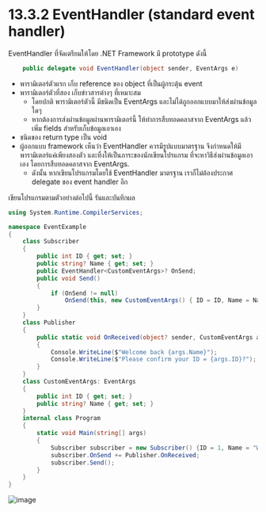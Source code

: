 # 13.3.2 EventHandler (standard event handler)

EventHandler ที่จัดเตรียมให้โดย  .NET Framework มี prototype ดังนี้

```cs
    public delegate void EventHandler(object sender, EventArgs e)
```

- พารามิเตอร์ตัวแรก เก็บ reference ของ object ที่เป็นผู้กระตุ้น event
- พารามิเตอร์ตัวที่สอง เก็บข่าวสารต่างๆ ที่เหมาะสม
    - โดยปกติ พารามิเตอร์ตัวนี้ มีชนิดเป็น EventArgs และไม่ได้ถูกออกแบบมาให้ส่งผ่านข้อมูลใดๆ
    - หากต้องการส่งผ่านข้อมูลผ่านพารามิเตอร์นี้ ให้ทำการสืบทอดคลาสจาก EventArgs แล้วเพิ่ม fields สำหรับเก็บข้อมูลเอาเอง
- ชนิดของ return type เป็น void
- ผู้ออกแบบ framework เห็นว่า EventHandler ควรมีรูปแบบมาตรฐาน จึงกำหนดให้มีพารามิเตอร์แค่เพียงสองตัว และทิ้งให้เป็นภาระของนักเขียนโปรแกรม ที่จะหาวิธีส่งผ่านข้อมูลเอาเอง โดยการสืบทอดคลาสจาก EventArgs.
    - ดังนั้น หากเขียนโปรแกรมโดยใช้ EventHandler มาตรฐาน เราก็ไม่ต้องประกาศ delegate  ของ event handler อีก


เขียนโปรแกรมตามตัวอย่างต่อไปนี้ รันและบันทึกผล

```cs
using System.Runtime.CompilerServices;

namespace EventExample
{
    class Subscriber
    {
        public int ID { get; set; }
        public string? Name { get; set; }
        public EventHandler<CustomEventArgs>? OnSend;
        public void Send()
        {
            if (OnSend != null) 
                OnSend(this, new CustomEventArgs() { ID = ID, Name = Name });       
        }
    }
    class Publisher
    { 
        public static void OnReceived(object? sender, CustomEventArgs args)
        {
            Console.WriteLine($"Welcome back {args.Name}");
            Console.WriteLine($"Please confirm your ID = {args.ID}?");
        }
    }
    class CustomEventArgs: EventArgs 
    {
        public int ID { get; set; }
        public string? Name { get; set; }
    }
    internal class Program
    {
        static void Main(string[] args)
        {
            Subscriber subscriber = new Subscriber() {ID = 1, Name = "Wichien"} ;
            subscriber.OnSend += Publisher.OnReceived;
            subscriber.Send();
        }
    }
}
```
![image](https://github.com/suwithirunrat/Week-13/assets/116150760/8545d757-af82-4ca0-a02e-d05221760752)


